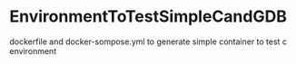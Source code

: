 # EnvironmentToTestSimpleCandGDB
dockerfile and docker-sompose.yml to generate simple container to test c environment
